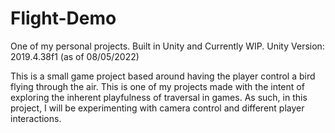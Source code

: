 # Flight-Demo
One of my personal projects. Built in Unity and Currently WIP.
Unity Version: 2019.4.38f1 (as of 08/05/2022)

This is a small game project based around having the player control a bird flying through the air. 
This is one of my projects made with the intent of exploring the inherent playfulness of traversal in games. As such, in this project, I will be experimenting with camera control and different player interactions.
